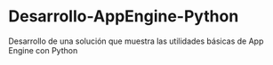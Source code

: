 Desarrollo-AppEngine-Python
===========================

Desarrollo de una solución que muestra las utilidades básicas de App Engine con Python
